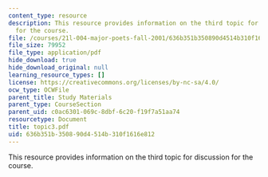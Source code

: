 ```yaml
---
content_type: resource
description: This resource provides information on the third topic for discussion
  for the course.
file: /courses/21l-004-major-poets-fall-2001/636b351b350890d4514b310f1616e812_topic3.pdf
file_size: 79952
file_type: application/pdf
hide_download: true
hide_download_original: null
learning_resource_types: []
license: https://creativecommons.org/licenses/by-nc-sa/4.0/
ocw_type: OCWFile
parent_title: Study Materials
parent_type: CourseSection
parent_uid: c0ac6301-069c-8dbf-6c20-f19f7a51aa74
resourcetype: Document
title: topic3.pdf
uid: 636b351b-3508-90d4-514b-310f1616e812
---
```

This resource provides information on the third topic for discussion for the course.
